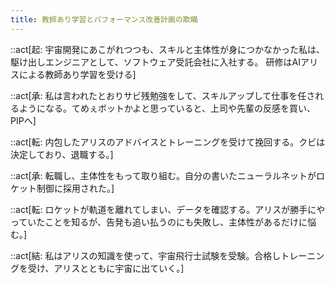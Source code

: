 ```yaml
---
title: 教師あり学習とパフォーマンス改善計画の欺瞞
---
```


::act[起: 宇宙開発にあこがれつつも、スキルと主体性が身につかなかった私は、駆け出しエンジニアとして、ソフトウェア受託会社に入社する。 研修はAIアリスによる教師あり学習を受ける]

::act[承: 私は言われたとおりサビ残勉強をして、スキルアップして仕事を任されるようになる。てめぇボットかよと思っていると、上司や先輩の反感を買い、PIPへ]

::act[転: 内包したアリスのアドバイスとトレーニングを受けて挽回する。クビは決定しており、退職する。]

::act[承: 転職し、主体性をもって取り組む。自分の書いたニューラルネットがロケット制御に採用された。]

::act[転: ロケットが軌道を離れてしまい、データを確認する。アリスが勝手にやっていたことを知るが、告発も追い払うのにも失敗し、主体性があるだけに悩む。]

::act[結: 私はアリスの知識を使って、宇宙飛行士試験を受験。合格しトレーニングを受け、アリスとともに宇宙に出ていく。]
